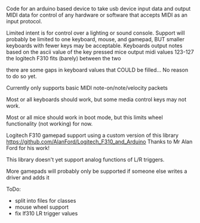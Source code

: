 Code for an arduino based device to take usb device input data and output MIDI data for control of any hardware or software that accepts MIDI as an input protocol.

Limited intent is for control over a lighting or sound console. Support will probably be limited to one keyboard, mouse, and gamepad, BUT smaller keyboards with fewer keys may be acceptable.
Keyboards output notes based on the ascii value of the key pressed
mice output midi values 123-127
the logitech F310 fits (barely) between the two

there are some gaps in keyboard values that COULD be filled... No reason to do so yet.

Currently only supports basic MIDI note-on/note/velocity packets

Most or all keyboards should work, but some media control keys may not work.

Most or all mice should work in boot mode, but this limits wheel functionality (not working) for now.

Logitech F310 gamepad support using a custom version of this library https://github.com/AlanFord/Logitech_F310_and_Arduino Thanks to Mr Alan Ford for his work!

This library doesn't yet support analog functions of L/R triggers.

More gamepads will probably only be supported if someone else writes a driver and adds it


ToDo: 
- split into files for classes
- mouse wheel support
- fix lf310 LR trigger values
